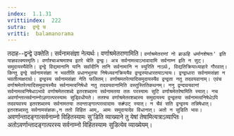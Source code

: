 ```yaml
---
index:  1.1.31
vrittiindex:  222
sutra:  द्वन्द्वे च
vritti:  balamanorama 
---
```


तदाह--द्वन्द्वे उक्तेति। सर्वनामसंज्ञा नेत्यर्थः। वर्णाश्रमेतराणामिति। `वर्णाश्रमेतराणां नो ब्राऊहि धर्मानशेषतः' इति याज्ञवल्क्यस्मृतिः। वर्णाश्चाअश्रमाश्च इतरे चेति द्वन्द्वः। अत्र सर्वनामत्वाऽभावादामि सर्वनाम्न इति न सुट्। समुदायस्यैवेति। द्वन्द्वे विद्यमानानि यानि सर्वादीनि तानि सर्वनामानि न स्युरिति नाऽर्थः, विद्यतिक्रियाध्याहारे गौरवात्। किन्तु द्वन्द्वे सर्वनामसंज्ञा न भवतीति प्रधानभूतया निषेध्यवनक्रिययैव द्वन्द्वस्याधारतयाऽन्वयः। द्वन्द्वाधारा सर्वनामसंज्ञा न भवतीत्यक्षरार्थः। द्वन्द्वस्य सर्वनामसंज्ञा नेति फलितम्। वर्णाश्रमतरेत्यादिसमुदायस्यैव द्वन्द्वता नतु तदवयवानाम्। एवंच वर्णाश्रमेतरेत्यादिसमुदायस्यैव सर्वनामत्वनिषेधो नतु तदवयवानामिति वस्तुस्तितिकथनम्। ननु द्वन्दावयवानां सर्वनामत्वनिषेधाऽभावे वर्णाश्रमेतरशब्दे इतरशब्दस्य सर्वनामतया ततः परस्यामः सुटि वर्णाश्रमेतरेषामिति स्यात्। नच अवर्णान्तात्सर्वनाम्नोऽह्गात्परस्यामः सुड्विधीयते। ततश्च वर्णाश्रमेतरशब्दस्य समुदायस्य द्वन्द्वतया सर्वनामत्वनिषेधेऽपि तदवयवस्य इतरशब्दस्य सर्वनामतया तदन्ताङ्गात्परत्वादामः स#उट् स्यात्। न चैवं सति द्वन्द्वस्य तन्निषेधात्। इतरशब्दस्तु सर्वनामसंज्ञकः,न ततो विहित आम्, आमः समुदायादेव विधानात्। अतो न सुडिति भावः। `अवर्णान्तादङ्गात्सर्वनाम्नो विहितस्यामः सु'डिति व्याख्याने तु येषां तेषामित्यत्राऽव्याप्तिः। अतोऽवर्णान्तादङ्गात्परस्य सर्वनाम्नो विहितस्यामः सुडित्येव व्याख्येयम्। 

